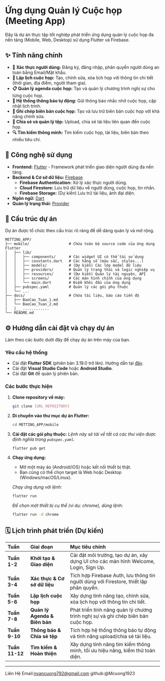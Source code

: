 # Ứng dụng Quản lý Cuộc họp (Meeting App)

Đây là dự án thực tập tốt nghiệp phát triển ứng dụng quản lý cuộc họp đa nền tảng (Mobile, Web, Desktop) sử dụng Flutter và Firebase.

## ✨ Tính năng chính

*   **🔐 Xác thực người dùng:** Đăng ký, đăng nhập, phân quyền người dùng an toàn bằng Email/Mật khẩu.
*   **📅 Lập lịch cuộc họp:** Tạo, chỉnh sửa, xóa lịch họp với thông tin chi tiết (thời gian, địa điểm, người tham gia).
*   **📋 Quản lý agenda cuộc họp:** Tạo và quản lý chương trình nghị sự cho từng cuộc họp.
*   **🔔 Hệ thống thông báo tự động:** Gửi thông báo nhắc nhở cuộc họp, cập nhật lịch trình.
*   **📝 Ghi chép biên bản cuộc họp:** Tạo và lưu trữ biên bản cuộc họp với khả năng chỉnh sửa.
*   **📁 Chia sẻ và quản lý tệp:** Upload, chia sẻ tài liệu liên quan đến cuộc họp.
*   **🔍 Tìm kiếm thông minh:** Tìm kiếm cuộc họp, tài liệu, biên bản theo nhiều tiêu chí.

## 🚀 Công nghệ sử dụng

*   **Frontend:** [Flutter](https://flutter.dev/) - Framework phát triển giao diện người dùng đa nền tảng.
*   **Backend & Cơ sở dữ liệu:** [Firebase](https://firebase.google.com/)
    *   **Firebase Authentication:** Xử lý xác thực người dùng.
    *   **Cloud Firestore:** Lưu trữ dữ liệu về người dùng, cuộc họp, tin nhắn.
    *   **Firebase Storage:** (Dự kiến) Lưu trữ tài liệu, ảnh đại diện.
*   **Ngôn ngữ:** [Dart](https://dart.dev/)
*   **Quản lý trạng thái:** [Provider](https://pub.dev/packages/provider)

## 📂 Cấu trúc dự án

Dự án được tổ chức theo cấu trúc rõ ràng để dễ dàng quản lý và mở rộng.

```
METTING_APP/
├── mobile/                  # Chứa toàn bộ source code của ứng dụng Flutter
│   ├── lib/
│   │   ├── components/      # Các widget UI có thể tái sử dụng
│   │   ├── constants.dart   # Các hằng số (màu sắc, styles...)
│   │   ├── models/          # (Dự kiến) Các lớp model dữ liệu
│   │   ├── providers/       # Quản lý trạng thái và logic nghiệp vụ
│   │   ├── resources/       # (Dự kiến) Quản lý tài nguyên, API
│   │   ├── screens/         # Các màn hình chính của ứng dụng
│   │   └── main.dart        # Điểm khởi đầu của ứng dụng
│   ├── pubspec.yaml         # Quản lý các gói phụ thuộc
│   └── ...
├── docs/                    # Chứa tài liệu, báo cáo tiến độ
│   ├── BaoCao_Tuan_1.md
│   └── BaoCao_Tuan_2.md
|   |__ ............
└── README.md                
```

## ⚙️ Hướng dẫn cài đặt và chạy dự án

Làm theo các bước dưới đây để chạy dự án trên máy của bạn.

### **Yêu cầu hệ thống**
*   Cài đặt **Flutter SDK** (phiên bản 3.19.0 trở lên). Hướng dẫn tại [đây](https://docs.flutter.dev/get-started/install).
*   Cài đặt **Visual Studio Code** hoặc **Android Studio**.
*   Cài đặt **Git** để quản lý phiên bản.

### **Các bước thực hiện**
1.  **Clone repository về máy:**
    ```bash
    git clone [URL_REPOSITORY]
    ```

2.  **Di chuyển vào thư mục dự án Flutter:**
    ```bash
    cd METTING_APP/mobile
    ```

3.  **Cài đặt các gói phụ thuộc:**
    *Lệnh này sẽ tải về tất cả các thư viện được định nghĩa trong `pubspec.yaml`.*
    ```bash
    flutter pub get
    ```

4.  **Chạy ứng dụng:**
    *   Mở một máy ảo (Android/iOS) hoặc kết nối thiết bị thật.
    *   Bạn cũng có thể chọn target là Web hoặc Desktop (Windows/macOS/Linux).

    *Chạy ứng dụng với lệnh:*
    ```bash
    flutter run
    ```

    *Để chọn một thiết bị cụ thể (ví dụ: chrome), dùng lệnh:*
    ```bash
    flutter run -d chrome
    ```

## 🗓️ Lịch trình phát triển (Dự kiến)

| Tuần       | Giai đoạn                  | Mục tiêu chính                                                                  |
| :--------- | :------------------------- | :------------------------------------------------------------------------------ |
| **Tuần 1-2** | **Khởi tạo & Giao diện**   | Cài đặt môi trường, tạo dự án, xây dựng UI cho các màn hình Welcome, Login, Sign Up. |
| **Tuần 3-4** | **Xác thực & Cơ sở dữ liệu** | Tích hợp Firebase Auth, lưu thông tin người dùng với Firestore, thiết lập phân quyền. |
| **Tuần 5-6** | **Lập lịch cuộc họp**      | Xây dựng tính năng tạo, chỉnh sửa, xóa lịch họp với thông tin chi tiết. |
| **Tuần 7-8** | **Quản lý Agenda & Biên bản** | Phát triển tính năng quản lý chương trình nghị sự và ghi chép biên bản cuộc họp. |
| **Tuần 9-10**| **Thông báo & Chia sẻ tệp** | Tích hợp hệ thống thông báo tự động và tính năng upload/chia sẻ tài liệu. |
| **Tuần 11-12**| **Tìm kiếm & Hoàn thiện** | Xây dựng tính năng tìm kiếm thông minh, tối ưu hiệu năng, kiểm thử toàn diện. |

---
Liên Hệ
Email:nvancuong792@gmail.com
github:@Mcuong1923